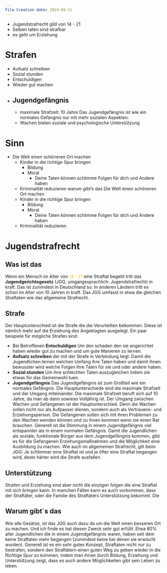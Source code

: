 ```yaml
---
File Creation date: 2024-04-11
---
```

- Jugendstrafrecht gild von 14 - 21
- Selben taten sind strafbar
- es geht um Erziehung
# Strafen
- Aufsatz schreiben
- Sozial stunden
- Entschuldigen
- Wieder gut machen
- ## Jugendgefängnis
	- maximale Strafzeit: 10 Jahre
	Das Jugendgefängnis ist wie ein normales Gefängnis nur mit mehr sozialen Aspekten:
	- Wachen bieten soziale und psychologische Unterstützung

# Sinn
- Die Welt einen schöneren Ort machen
	- Kinder in die richtige Spur bringen
		- Bildung
		- Moral
			- Deine Taten können schlimme Folgen für dich und Andere haben
	- Kriminalität reduzieren
warum gibt’s das
	 Die Welt einen schöneren Ort machen
	- Kinder in die richtige Spur bringen
		- Bildung
		- Moral
			- Deine Taten können schlimme Folgen für dich und Andere haben
	- Kriminalität reduzieren




# Jugendstrafrecht
## Was ist das
Wenn ein Mensch im Alter von<span style="color:#ffc000"> 14 - 21 </span>eine Straftat begeht tritt das **Jugendgerichtsgesetz** (JGG, umgangssprachlich: Jugendstrafrecht) in kraft. Das ist zumindest in Deutschland so. In anderen Ländern tritt es schon im Alter von 10 Jahren in kraft. Das JGG umfasst in etwa die gleichen Straftaten wie das allgemeine Strafrecht. 
## Strafe
Der Hauptunterschied ist die Strafe die die Verurteilten bekommen. Diese ist nämlich mehr auf die Erziehung des Angeklagten ausgelegt. Ein paar beispiele für mögliche Strafen sind:
- Bei Betroffenen **Entschuldigen**
	Um den schaden den sie angerichtet haben wieder gut zu machen und um gute Manieren zu lernen.
- **Aufsatz schreiben** der mit der Strafe in Verbindung liegt. 
	Damit die Jugendlichen lernen welchen Umfang ihre Taten haben und damit ihnen bewusster wird welche Folgen Ihre Taten für sie und oder andere haben.
- **Sozial stunden**
	Um ihre schlechten Taten auszugleichen indem sie etwas für das Gemeinwohl tuen.
- **Jugendgefängnis**
	Das Jugendgefängnis ist zum Großteil wie ein normales Gefängnis. Die Hauptunterschiede sind die maximale Strafzeit und der Umgang miteinander. Die maximale Strafzeit beruft sich auf 10 Jahre, da man ab dann sowieso Volljährig ist.
	Der Umgang zwischen Wachen und Gefangenen ist der Hauptunterschied. Denn die Wachen sollen nicht nur als Aufpasser dienen, sondern auch als Vertrauens- und Erziehungsperson. Die Gefangenen sollen sich mit ihren Problemen zu den Wachen wenden können und zu ihnen kommen wenn sie einen Rat brauchen.
	Generell ist die Stimmung in einem Jugendgefängnis viel entspannter als in einem normalen Gefängnis.
	Damit die Jugendlichen als soziale, funktionale Bürger aus dem Jugendgefängnis kommen, gibt es für die Gefangenen Erziehungsmaßnahmen und die Möglichkeit eine Ausbildung zu machen.
Wie auch im allgemeinen Strafrecht, gilt beim JGG: Je schlimmer eine Straftat ist und je öfter eine Straftat begangen wird, desto härter wird die Strafe ausfallen.
## Unterstützung
Strafen und Erziehung sind aber nicht die einzigen folgen die eine Straftat mit sich bringen kann. In manchen Fällen kann es auch vorkommen, dass der Straftäter, oder die Familie des Straftäters Unterstützung bekommt. Die
## Warum gibt´s das
Wie alle Gesätze, ist das JGG auch dazu da um die Welt einen besseren Ort zu machen. Und ich finde es hat diesen Zweck sehr gut erfüllt. Etwa 80% aller Jugendlichen die in einem Jugendgefängnis waren, haben seit dem keine Straftaten mehr begangen (zumindest keine bei denen sie erwischt wurden). Generell ist es ein sehr gutes Konzept, Straftaten nicht nur zu bestrafen, sondern den Straftätern einen guten Weg zu geben wieder in die Richtige Spur zu kommen, indem man ihnen durch Bildung, Erziehung und Unterstützung zeigt, dass es auch andere Möglichkeiten gibt sein Leben zu leben.